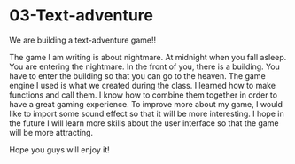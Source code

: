 # 03-Text-adventure
We are building a text-adventure game!!

The game I am writing is about nightmare. At midnight when you fall asleep. You are entering the nightmare.
In the front of you, there is a building. You have to enter the building so that you can go to the heaven. 
The game engine I used is what we created during the class. I learned how to make functions and call them. 
I know how to combine them together in order to have a great gaming experience. To improve more about my game, I would like to import some sound effect so that it will be more interesting. I hope in the future I will learn more skills about the user interface so that the game will be more attracting. 


Hope you guys will enjoy it!